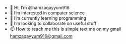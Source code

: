 - 👋 Hi, I’m @hamzaqayyum916
- 👀 I’m interested in computer science
- 🌱 I’m currently learning programming
- 💞️ I’m looking to collaborate on useful stuff
- 📫 How to reach me this is simple text me on my gmail hamzaqayyum916@gmail.com

<!---
hamzaqayyum916/hamzaqayyum916 is a ✨ special ✨ repository because its `README.md` (this file) appears on your GitHub profile.
You can click the Preview link to take a look at your changes.
--->
